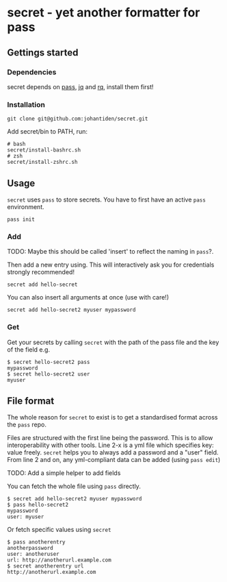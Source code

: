 # secret - yet another formatter for pass

## Gettings started
### Dependencies
secret depends on 
[pass](https://www.passwordstore.org/),
[jq](https://stedolan.github.io/jq/) and 
[rq](https://github.com/dflemstr/rq/blob/master/doc/installation.md), 
install them first! 

### Installation
```
git clone git@github.com:johantiden/secret.git
```
Add secret/bin to PATH, run:
```
# bash
secret/install-bashrc.sh
# zsh
secret/install-zshrc.sh
```



## Usage
`secret` uses `pass` to store secrets. You have to first have an active `pass` environment. 

```
pass init
```

### Add
TODO: Maybe this should be called 'insert' to reflect the naming in `pass`?.

Then add a new entry using. This will interactively ask you for credentials strongly recommended!
```
secret add hello-secret
```

You can also insert all arguments at once (use with care!)
```
secret add hello-secret2 myuser mypassword
```


### Get
Get your secrets by calling `secret` with the path of the pass file and the key of the field e.g.

```
$ secret hello-secret2 pass
mypassword
$ secret hello-secret2 user
myuser
```

## File format
The whole reason for `secret` to exist is to get a standardised format across the `pass` repo.

Files are structured with the first line being the password. This is to allow interoperability with other tools.
Line 2-x is a yml file which specifies key: value freely. `secret` helps you to always add a password and a "user" field.
From line 2 and on, any yml-compliant data can be added (using `pass edit`) 

TODO: Add a simple helper to add fields

You can fetch the whole file using `pass` directly.
```
$ secret add hello-secret2 myuser mypassword
$ pass hello-secret2
mypassword
user: myuser
```

Or fetch specific values using `secret` 
```
$ pass anotherentry
anotherpassword
user: anotheruser
url: http://anotherurl.example.com
$ secret anotherentry url
http://anotherurl.example.com
```
